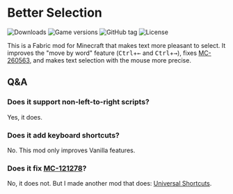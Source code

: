 # Better Selection

![Downloads](https://img.shields.io/modrinth/dt/better-selection)
![Game versions](https://img.shields.io/modrinth/game-versions/better-selection)
![GitHub tag](https://img.shields.io/github/tag/MDLC01/better-selection-mc)
![License](https://img.shields.io/github/license/MDLC01/better-selection-mc)

This is a Fabric mod for Minecraft that makes text more pleasant to select. It improves the "move by word" feature (<kbd>Ctrl</kbd>+<kbd>←</kbd> and <kbd>Ctrl</kbd>+<kbd>→</kbd>), fixes [MC-260563](https://bugs.mojang.com/browse/MC-260563), and makes text selection with the mouse more precise.

## Q&A

### Does it support non-left-to-right scripts?

Yes, it does.

### Does it add keyboard shortcuts?

No. This mod only improves Vanilla features.

### Does it fix [MC-121278](https://bugs.mojang.com/browse/MC-121278)?

No, it does not. But I made another mod that does: [Universal Shortcuts](https://modrinth.com/mod/universal-shortcuts).
